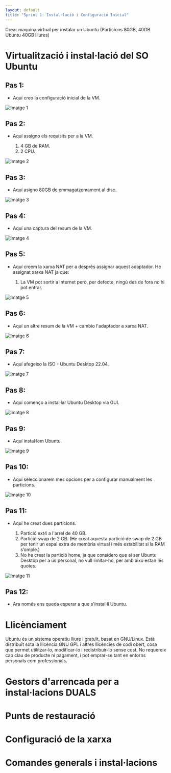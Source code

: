 ```yaml
---
layout: default
title: "Sprint 1: Instal·lació i Configuració Inicial"
---
```


Crear maquina virtual per instalar un Ubuntu (Particions 80GB, 40GB Ubuntu 40GB lliures)

# Virtualització i instal·lació del SO Ubuntu

## Pas 1:

* Aquí creo la configuració inicial de la VM.

![Imatge 1](imatges/Virtualització%20i%20instal·lació%20del%20SO%20Ubuntu/Imatge1.png)

## Pas 2:

* Aquí assigno els requisits per a la VM.

    1. 4 GB de RAM.
    2. 2 CPU.

![Imatge 2](imatges/Virtualització%20i%20instal·lació%20del%20SO%20Ubuntu/Imatge2.png)

## Pas 3:

* Aquí asigno 80GB de emmagatzemament al disc.

![Imatge 3](imatges/Virtualització%20i%20instal·lació%20del%20SO%20Ubuntu/Imatge3.png)

## Pas 4:

* Aquí una captura del resum de la VM.

![Imatge 4](imatges/Virtualització%20i%20instal·lació%20del%20SO%20Ubuntu/Imatge4.png)

## Pas 5:

* Aquí creem la xarxa NAT per a després assignar aquest adaptador. He assignat xarxa NAT ja que:

    1. La VM pot sortir a Internet però, per defecte, ningú des de fora no hi pot entrar.

![Imatge 5](imatges/Virtualització%20i%20instal·lació%20del%20SO%20Ubuntu/Imatge5.png)

## Pas 6:

* Aquí un altre resum de la VM + cambio l'adaptador a xarxa NAT.

![Imatge 6](imatges/Virtualització%20i%20instal·lació%20del%20SO%20Ubuntu/Imatge6.png)

## Pas 7:

* Aquí afegeixo la ISO - Ubuntu Desktop 22.04.

![Imatge 7](imatges/Virtualització%20i%20instal·lació%20del%20SO%20Ubuntu/Imatge7.png)

## Pas 8:

* Aquí començo a instal·lar Ubuntu Desktop via GUI.

![Imatge 8](imatges/Virtualització%20i%20instal·lació%20del%20SO%20Ubuntu/Imatge8.png)

## Pas 9:

* Aquí instal·lem Ubuntu.

![Imatge 9](imatges/Virtualització%20i%20instal·lació%20del%20SO%20Ubuntu/Imatge9.png)

## Pas 10:

* Aquí seleccionarem mes opcions per a configurar manualment les particions.

![Imatge 10](imatges/Virtualització%20i%20instal·lació%20del%20SO%20Ubuntu/Imatge10.png)

## Pas 11:

* Aquí he creat dues particions.

    1. Partició ext4 a l'arrel de 40 GB.
    2. Partició swap de 2 GB. (He creat aquesta partició de swap de 2 GB per tenir un espai extra de memòria virtual i més estabilitat si la RAM s’omple.)
    3. No he creat la partició home, ja que considero que al ser Ubuntu Desktop per a ús personal, no vull limitar-ho, per amb aixo estan les quotes.

![Imatge 11](imatges/Virtualització%20i%20instal·lació%20del%20SO%20Ubuntu/Imatge11.png)

## Pas 12:

* Ara només ens queda esperar a que s'instal·li Ubuntu.

# Llicènciament

Ubuntu és un sistema operatiu lliure i gratuït, basat en GNU/Linux. Està distribuït sota la llicència GNU GPL i altres llicències de codi obert, cosa que permet utilitzar-lo, modificar-lo i redistribuir-lo sense cost. No requereix cap clau de producte ni pagament, i pot emprar-se tant en entorns personals com professionals.

# Gestors d'arrencada per a instal·lacions DUALS
# Punts de restauració
# Configuració de la xarxa
# Comandes generals i instal·lacions